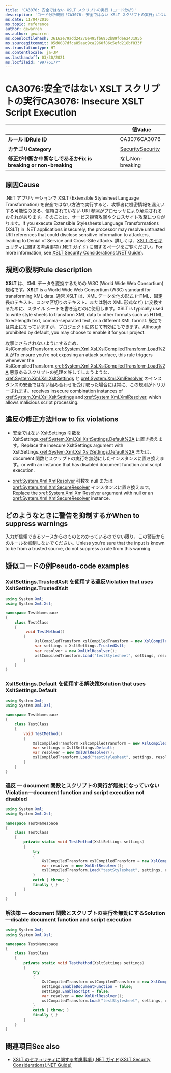```yaml
---
title: 'CA3076: 安全ではない XSLT スクリプトの実行 (コード分析)'
description: 'コード分析規則「CA3076: 安全ではない XSLT スクリプトの実行」について'
ms.date: 11/04/2016
ms.topic: reference
author: gewarren
ms.author: gewarren
ms.openlocfilehash: 36162e79add24270e495fb6952b89fde6243195b
ms.sourcegitcommit: 05d0087dfca85aac9ca2960f86c5efd218bf833f
ms.translationtype: HT
ms.contentlocale: ja-JP
ms.lasthandoff: 03/30/2021
ms.locfileid: "99776177"
---
```

# <a name="ca3076-insecure-xslt-script-execution"></a><span data-ttu-id="aae50-103">CA3076:安全ではない XSLT スクリプトの実行</span><span class="sxs-lookup"><span data-stu-id="aae50-103">CA3076: Insecure XSLT Script Execution</span></span>

| | <span data-ttu-id="aae50-104">値</span><span class="sxs-lookup"><span data-stu-id="aae50-104">Value</span></span> |
|-|-|
| <span data-ttu-id="aae50-105">**ルール ID**</span><span class="sxs-lookup"><span data-stu-id="aae50-105">**Rule ID**</span></span> |<span data-ttu-id="aae50-106">CA3076</span><span class="sxs-lookup"><span data-stu-id="aae50-106">CA3076</span></span>|
| <span data-ttu-id="aae50-107">**カテゴリ**</span><span class="sxs-lookup"><span data-stu-id="aae50-107">**Category**</span></span> |[<span data-ttu-id="aae50-108">Security</span><span class="sxs-lookup"><span data-stu-id="aae50-108">Security</span></span>](security-warnings.md)|
| <span data-ttu-id="aae50-109">**修正が中断か中断なしであるか**</span><span class="sxs-lookup"><span data-stu-id="aae50-109">**Fix is breaking or non-breaking**</span></span> |<span data-ttu-id="aae50-110">なし</span><span class="sxs-lookup"><span data-stu-id="aae50-110">Non-breaking</span></span>|

## <a name="cause"></a><span data-ttu-id="aae50-111">原因</span><span class="sxs-lookup"><span data-stu-id="aae50-111">Cause</span></span>

<span data-ttu-id="aae50-112">.NET アプリケーションで XSLT (Extensible Stylesheet Language Transformation) を安全ではない方法で実行すると、攻撃者に機密情報を漏えいする可能性のある、信頼されていない URI 参照がプロセッサにより解決されるおそれがあります。そのことは、サービス拒否攻撃やクロスサイト攻撃につながります。</span><span class="sxs-lookup"><span data-stu-id="aae50-112">If you execute Extensible Stylesheets Language Transformations (XSLT) in .NET applications insecurely, the processor may resolve untrusted URI references that could disclose sensitive information to attackers, leading to Denial of Service and Cross-Site attacks.</span></span> <span data-ttu-id="aae50-113">詳しくは、[XSLT のセキュリティに関する考慮事項 (.NET ガイド)](../../../standard/data/xml/xslt-security-considerations.md) に関するページをご覧ください。</span><span class="sxs-lookup"><span data-stu-id="aae50-113">For more information, see [XSLT Security Considerations(.NET Guide)](../../../standard/data/xml/xslt-security-considerations.md).</span></span>

## <a name="rule-description"></a><span data-ttu-id="aae50-114">規則の説明</span><span class="sxs-lookup"><span data-stu-id="aae50-114">Rule description</span></span>

<span data-ttu-id="aae50-115">**XSLT** は、XML データを変換するための W3C (World Wide Web Consortium) 規格です。</span><span class="sxs-lookup"><span data-stu-id="aae50-115">**XSLT** is a World Wide Web Consortium (W3C) standard for transforming XML data.</span></span> <span data-ttu-id="aae50-116">通常 XSLT は、XML データを他の形式 (HTML、固定長のテキスト、コンマ区切りのテキスト、または別の XML 形式など) に変換するために、スタイル シートを書き込むのに使用します。</span><span class="sxs-lookup"><span data-stu-id="aae50-116">XSLT is typically used to write style sheets to transform XML data to other formats such as HTML, fixed-length text, comma-separated text, or a different XML format.</span></span> <span data-ttu-id="aae50-117">既定では禁止になっていますが、プロジェクトに応じて有効にもできます。</span><span class="sxs-lookup"><span data-stu-id="aae50-117">Although prohibited by default, you may choose to enable it for your project.</span></span>

<span data-ttu-id="aae50-118">攻撃にさらされないようにするため、XslCompiledTransform.<xref:System.Xml.Xsl.XslCompiledTransform.Load%2A> が</span><span class="sxs-lookup"><span data-stu-id="aae50-118">To ensure you're not exposing an attack surface, this rule triggers whenever the XslCompiledTransform.<xref:System.Xml.Xsl.XslCompiledTransform.Load%2A></span></span> <span data-ttu-id="aae50-119">悪意あるスクリプトの処理を許してしまうような、<xref:System.Xml.Xsl.XsltSettings> と <xref:System.Xml.XmlResolver> のインスタンスの安全ではない組み合わせを受け取った場合には常に、この規則がトリガーされます。</span><span class="sxs-lookup"><span data-stu-id="aae50-119">receives insecure combination instances of <xref:System.Xml.Xsl.XsltSettings> and <xref:System.Xml.XmlResolver>, which allows malicious script processing.</span></span>

## <a name="how-to-fix-violations"></a><span data-ttu-id="aae50-120">違反の修正方法</span><span class="sxs-lookup"><span data-stu-id="aae50-120">How to fix violations</span></span>

- <span data-ttu-id="aae50-121">安全ではない XsltSettings 引数を XsltSettings.<xref:System.Xml.Xsl.XsltSettings.Default%2A> に置き換えます。</span><span class="sxs-lookup"><span data-stu-id="aae50-121">Replace the insecure XsltSettings argument with XsltSettings.<xref:System.Xml.Xsl.XsltSettings.Default%2A></span></span> <span data-ttu-id="aae50-122">または、document 関数とスクリプトの実行を無効にしたインスタンスに置き換えます。</span><span class="sxs-lookup"><span data-stu-id="aae50-122">or with an instance that has disabled document function and script execution.</span></span>

- <span data-ttu-id="aae50-123"><xref:System.Xml.XmlResolver> 引数を null または <xref:System.Xml.XmlSecureResolver> インスタンスに置き換えます。</span><span class="sxs-lookup"><span data-stu-id="aae50-123">Replace the <xref:System.Xml.XmlResolver> argument with null or an <xref:System.Xml.XmlSecureResolver> instance.</span></span>

## <a name="when-to-suppress-warnings"></a><span data-ttu-id="aae50-124">どのようなときに警告を抑制するか</span><span class="sxs-lookup"><span data-stu-id="aae50-124">When to suppress warnings</span></span>

<span data-ttu-id="aae50-125">入力が信頼できるソースからのものとわかっているのでない限り、この警告からのルールを抑制しないでください。</span><span class="sxs-lookup"><span data-stu-id="aae50-125">Unless you're sure that the input is known to be from a trusted source, do not suppress a rule from this warning.</span></span>

## <a name="pseudo-code-examples"></a><span data-ttu-id="aae50-126">疑似コードの例</span><span class="sxs-lookup"><span data-stu-id="aae50-126">Pseudo-code examples</span></span>

### <a name="violation-that-uses-xsltsettingstrustedxslt"></a><span data-ttu-id="aae50-127">XsltSettings.TrustedXslt を使用する違反</span><span class="sxs-lookup"><span data-stu-id="aae50-127">Violation that uses XsltSettings.TrustedXslt</span></span>

```csharp
using System.Xml;
using System.Xml.Xsl;

namespace TestNamespace
{
    class TestClass
    {
         void TestMethod()
        {
             XslCompiledTransform xslCompiledTransform = new XslCompiledTransform();
             var settings = XsltSettings.TrustedXslt;
             var resolver = new XmlUrlResolver();
             xslCompiledTransform.Load("testStylesheet", settings, resolver); // warn
        }
    }
}
```

### <a name="solution-that-uses-xsltsettingsdefault"></a><span data-ttu-id="aae50-128">XsltSettings.Default を使用する解決策</span><span class="sxs-lookup"><span data-stu-id="aae50-128">Solution that uses XsltSettings.Default</span></span>

```csharp
using System.Xml;
using System.Xml.Xsl;

namespace TestNamespace
{
    class TestClass
    {
        void TestMethod()
        {
            XslCompiledTransform xslCompiledTransform = new XslCompiledTransform();
            var settings = XsltSettings.Default;
            var resolver = new XmlUrlResolver();
            xslCompiledTransform.Load("testStylesheet", settings, resolver);
        }
    }
}
```

### <a name="violationmdashdocument-function-and-script-execution-not-disabled"></a><span data-ttu-id="aae50-129">違反 &mdash; document 関数とスクリプトの実行が無効になっていない</span><span class="sxs-lookup"><span data-stu-id="aae50-129">Violation&mdash;document function and script execution not disabled</span></span>

```csharp
using System.Xml;
using System.Xml.Xsl;

namespace TestNamespace
{
    class TestClass
    {
        private static void TestMethod(XsltSettings settings)
        {
            try
            {
                XslCompiledTransform xslCompiledTransform = new XslCompiledTransform();
                var resolver = new XmlUrlResolver();
                xslCompiledTransform.Load("testStylesheet", settings, resolver); // warn
            }
            catch { throw; }
            finally { }
        }
    }
}
```

### <a name="solutionmdashdisable-document-function-and-script-execution"></a><span data-ttu-id="aae50-130">解決策 &mdash; document 関数とスクリプトの実行を無効にする</span><span class="sxs-lookup"><span data-stu-id="aae50-130">Solution&mdash;disable document function and script execution</span></span>

```csharp
using System.Xml;
using System.Xml.Xsl;

namespace TestNamespace
{
    class TestClass
    {
        private static void TestMethod(XsltSettings settings)
        {
            try
            {
                XslCompiledTransform xslCompiledTransform = new XslCompiledTransform();
                settings.EnableDocumentFunction = false;
                settings.EnableScript = false;
                var resolver = new XmlUrlResolver();
                xslCompiledTransform.Load("testStylesheet", settings, resolver);
            }
            catch { throw; }
            finally { }
        }
    }
}
```

## <a name="see-also"></a><span data-ttu-id="aae50-131">関連項目</span><span class="sxs-lookup"><span data-stu-id="aae50-131">See also</span></span>

- [<span data-ttu-id="aae50-132">XSLT のセキュリティに関する考慮事項 (.NET ガイド)</span><span class="sxs-lookup"><span data-stu-id="aae50-132">XSLT Security Considerations(.NET Guide)</span></span>](../../../standard/data/xml/xslt-security-considerations.md)
